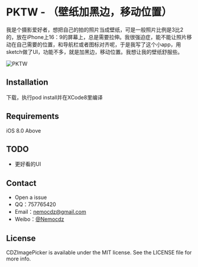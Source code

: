 # PKTW - （壁纸加黑边，移动位置）

我是个摄影爱好者，想把自己的拍的照片当成壁纸，可是一般照片比例是3比2的，放在iPhone上16：9的屏幕上，总是需要拉伸。我很强迫症，能不能让照片移动在自己需要的位置，和导航栏或者图标对齐呢，于是我写了这个小app，用sketch做了UI，功能不多，就是加黑边，移动位置。我想让我的壁纸舒服些。

![PKTW](/Users/Nemocdz/Desktop/PKTW.gif)

## Installation

下载，执行pod install并在XCode8里编译

## Requirements

iOS 8.0 Above

## TODO

- 更好看的UI 

## Contact

- Open a issue
- QQ：757765420
- Email：nemocdz@gmail.com
- Weibo：[@Nemocdz](http://weibo.com/nemocdz)

## License

CDZImagePicker is available under the MIT license. See the LICENSE file for more info.